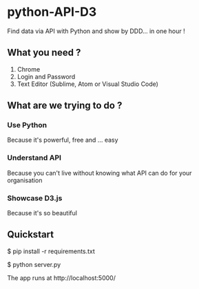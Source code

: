 # python-API-D3
Find data via API with Python and show by DDD... in one hour !

## What you need ?
1. Chrome
2. Login and Password
3. Text Editor (Sublime, Atom or Visual Studio Code)


## What are we trying to do ?
### Use Python
Because it's powerful, free and ... easy

### Understand API
Because you can't live without knowing what API can do for your organisation

### Showcase D3.js
Because it's so beautiful


## Quickstart
$ pip install -r requirements.txt 

$ python server.py


The app runs at http://localhost:5000/
